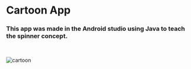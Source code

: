 <h1>Cartoon App</h1>
<h3>This app was made in the Android studio using Java to teach the spinner concept.</h3>
<br>

![cartoon](https://user-images.githubusercontent.com/62836567/159328386-8f4ef999-5cb1-4c4a-9dd7-613c381cbf63.gif)
 
